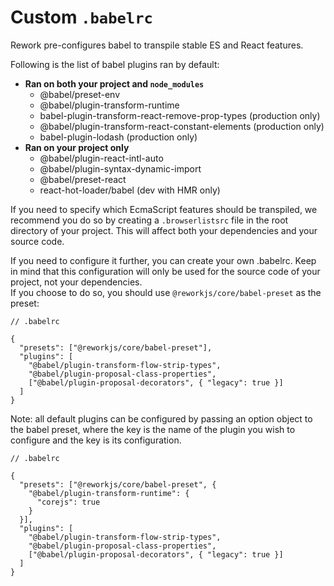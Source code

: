 # Custom `.babelrc`

Rework pre-configures babel to transpile stable ES and React features.

Following is the list of babel plugins ran by default:

- **Ran on both your project and `node_modules`**
  - @babel/preset-env
  - @babel/plugin-transform-runtime
  - babel-plugin-transform-react-remove-prop-types (production only)
  - @babel/plugin-transform-react-constant-elements (production only)
  - babel-plugin-lodash (production only)
- **Ran on your project only**
  - @babel/plugin-react-intl-auto
  - @babel/plugin-syntax-dynamic-import
  - @babel/preset-react
  - react-hot-loader/babel (dev with HMR only)

If you need to specify which EcmaScript features should be transpiled, we recommend you do so by creating a `.browserlistsrc` file in the root directory of your project. This will affect both your dependencies and your source code.

If you need to configure it further, you can create your own .babelrc. Keep in mind that this configuration will only be used for the source code of your project, not your dependencies. \
If you choose to do so, you should use `@reworkjs/core/babel-preset` as the preset:

```json5
// .babelrc

{
  "presets": ["@reworkjs/core/babel-preset"],
  "plugins": [
    "@babel/plugin-transform-flow-strip-types",
    "@babel/plugin-proposal-class-properties",
    ["@babel/plugin-proposal-decorators", { "legacy": true }]
  ]
}
```

Note: all default plugins can be configured by passing an option object to the babel preset, where the key is the name of the plugin you wish to configure and the key is its configuration.

```json5
// .babelrc

{
  "presets": ["@reworkjs/core/babel-preset", {
    "@babel/plugin-transform-runtime": {
      "corejs": true
    }
  }],
  "plugins": [
    "@babel/plugin-transform-flow-strip-types",
    "@babel/plugin-proposal-class-properties",
    ["@babel/plugin-proposal-decorators", { "legacy": true }]
  ]
}
```
